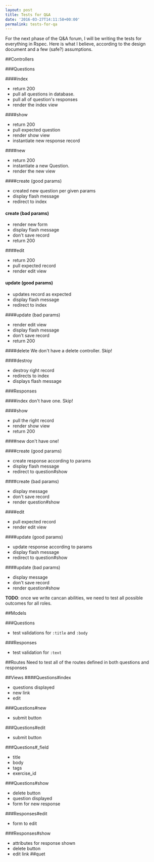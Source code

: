 ```yaml
---
layout: post
title: Tests for Q&A
date: '2016-03-27T14:11:58+00:00'
permalink: tests-for-qa
---
```

For the next phase of the Q&A forum, I will be writing the tests for everything in Rspec. Here is what I believe, according to the design document and a few (safe?) assumptions. 

##Controllers

###Questions

####index
 - return 200
 - pull all questions in database.
 - pull all of question's responses
 - render the index view

####show
 - return 200
 - pull expected question
 - render show view
 - instantiate new response record

####new
 - return 200
 - instantiate a new Question.
 - render the new view

####create (good params)
 - created new question per given params
 - display flash message
 - redirect to index

#### create (bad params)
 - render new form
 - display flash message
 - don't save record
 - return 200

####edit

 - return 200
 - pull expected record
 - render edit view

#### update (good params)
 - updates record as expected
 - display flash message
 - redirect to index

####update (bad params)
 - render edit view
 - display flash message
 - don't save record
 - return 200

####delete
 We don't have a delete controller. Skip!

####destroy
 - destroy right record
 - redirects to index
 - displays flash message

###Responses


####index
don't have one. Skip!

####show
 - pull the right record
 - render show view
 - return 200

####new
don't have one!

####create (good params)
 - create response according to params
 - display flash message
 - redirect to question#show

####create (bad params)
 - display message
 - don't save record
 - render question#show

####edit
 - pull expected record
 - render edit view

####update (good params)
 - update response according to params
 - display flash message
 - redirect to question#show

####update (bad params)
 - display message
 - don't save record
 - render question#show

**TODO**: once we write cancan abilities, we need to test all possible outcomes for all roles.  


##Models

###Questions
 - test validations for `:title` and `:body`

###Responses

 - test validation for `:text`

##Routes
 Need to test all of the routes defined in both questions and responses

##Views
####Questions#index
 - questions displayed
 - new link
 - edit 

###Questions#new
 - submit button

###Questions#edit
 - submit button

###Questions#_field
 - title
 - body
 - tags
 - exercise_id

###Questions#show
 - delete button
 - question displayed
 - form for new response

###Responses#edit
 - form to edit

###Responses#show
 - attributes for response shown
 - delete button
 - edit link
##quet
